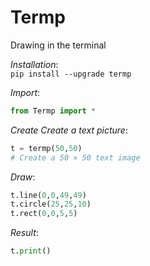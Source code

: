 # Termp
Drawing in the terminal

*Installation*:  
`pip install --upgrade termp`

*Import*:
```python
from Termp import *
```

*Create Create a text picture*:
```python
t = termp(50,50)
# Create a 50 × 50 text image
```
*Draw*:
```python
t.line(0,0,49,49)
t.circle(25,25,10)
t.rect(0,0,5,5)
```
*Result*:
```python
t.print()